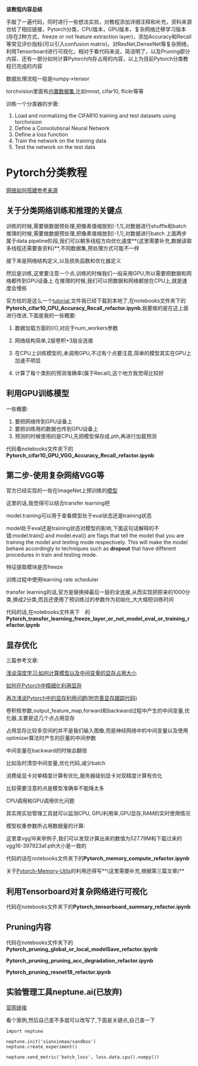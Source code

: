 **该教程内容总结**

手敲了一遍代码，同时进行一些想法实验，对教程添加详细注释和补充，资料来源也给了相应链接，Pytorch分类，CPU版本，GPU版本，复杂网络迁移学习版本(存在2种方式，freeze or not feature extraction layer)，添加Accuracy和Recall等常见评价指标(可以引入confusion matrix)，对ResNet,DenseNet等复杂网络，利用Tensorboard进行可视化，相对于看代码来说，简洁明了，以及Pruning部分内容，还有一部分如何计算Pytorch内存占用的内容，以上为目前Pytorch分类教程已完成的内容



数据处理流程一般是numpy->tensor

torchvision里面有[内置数据集](https://pytorch.org/docs/stable/torchvision/datasets.html#),比如mnist, cifar10, flickr等等

训练一个分类器的步骤:

1. Load and normalizing the CIFAR10 training and test datasets using torchvision
2. Define a Convolutional Neural Network
3. Define a loss function
4. Train the network on the training data
5. Test the network on the test data

# Pytorch分类教程

[网络如何搭建参考来源](https://pytorch.org/tutorials/beginner/blitz/cifar10_tutorial.html#sphx-glr-beginner-blitz-cifar10-tutorial-py)

## 关于分类网络训练和推理的关键点

训练的时候,需要做数据预处理,把像素值缩放到[-1,1],对数据进行shuffle和batch
推理的时候,需要做数据预处理,把像素值缩放到[-1,1],对数据进行batch
上面两步属于data pipeline阶段,我们可以朝多线程方向优化速度**(这里需要补充,数据读取多线程还需要查资料)**,不同数据集,预处理方式可能不一样

接下来是网络结构定义,以及损失函数和优化器定义

然后是训练,这里要注意一个点,训练的时候我们一般采用GPU,所以需要把数据和网络都传到GPU设备上
在推理的时候,我们可以把数据和网络都放在CPU上,就是速度会慢些

官方给的是这么一个[tutorial](https://pytorch.org/tutorials/_downloads/17a7c7cb80916fcdf921097825a0f562/cifar10_tutorial.ipynb),文件我已经下载到本地了,在notebooks文件夹下的**Pytorch_cifar10_CPU_Accuracy_Recall_refactor.ipynb**,我要做的是在这上面进行改进,下面是我的一些概要:

1. 数据加载方面的I/O,对应于num_workers参数

2. 网络结构简单,2层卷积+3层全连接

3. 在CPU上训练模型的,未调用GPU,不过有个点要注意,简单的模型其实在GPU上加速不明显

4. 计算了每个类别的预测准确率(属于Recall),这个地方我觉得比较好

## 利用GPU训练模型

一些概要:

1. 要把网络传到GPU设备上
2. 要把训练用的数据也传到GPU设备上
3. 预测的时候使用的是CPU,先把模型保存成.pth,再进行加载预测

代码看notebooks文件夹下的**Pytorch_cifar10_GPU_VGG_Accuracy_Recall_refactor.ipynb**

## 第二步-使用复杂网络VGG等

官方已经实现的一些在ImageNet上预训练的[模型](https://pytorch.org/docs/stable/torchvision/models.html#)

这里的话,我觉得可以结合transfer learning吧



model.training可以用于查看模型处于eval状态还是training状态

model处于eval还是training状态对模型的影响,下面这句话解释的不错:model.train() and model.eval() are flags that tell the model that you are training the model and testing mode respectively. This will make the model behave accordingly to techniques such as **dropout** that have different procedures in train and testing mode.

特征提取模块是否freeze

训练过程中使用learning rate scheduler

transfer learning的话,官方是替换掉最后一层的全连接,从而实现把原来的1000分类,换成2分类,而且还使用了预训练过的参数作为初始化,大大缩短训练时间

代码的话,在notebooks文件夹下　的**Pytorch_transfer_learning_freeze_layer_or_not_model_eval_or_training_refactor.ipynb**

## 显存优化

三篇参考文章:

[浅谈深度学习:如何计算模型以及中间变量的显存占用大小](https://oldpan.me/archives/how-to-calculate-gpu-memory)

[如何在Pytorch中精细化利用显存](https://oldpan.me/archives/how-to-use-memory-pytorch)

[再次浅谈Pytorch中的显存利用问题(附完善显存跟踪代码)](https://oldpan.me/archives/pytorch-gpu-memory-usage-track)

卷积核参数,output_feature_map,forward和backward过程中产生的中间变量,优化器,主要是这几个点占用显存



占用显存比较多空间的并不是我们输入图像,而是神经网络中的中间变量以及使用optimizer算法时产生的巨量的中间参数

中间变量在backward的时候会翻倍

比如及时清空中间变量,优化代码,减少batch

消费级显卡对单精度计算有优化,服务器级别显卡对双精度计算有优化

比较需要注意的点是模型准确率不能降太多

CPU调用和GPU调用优化问题

其实用实验管理工具就可以监测CPU, GPU利用率,GPU显存,RAM的实时使用情况



模型权重参数所占用数据量的计算:

这里拿vgg16来举例子,我们可以发现计算出来的数值为527.79M和下载过来的vgg16-397923af.pth大小是一致的

代码的话在notebooks文件夹下的**Pytorch_memory_compute_refactor.ipynb**

关于[Pytorch-Memory-Utils](https://github.com/Oldpan/Pytorch-Memory-Utils)的利用还得写**(这里需要补充,根据第三篇文章)**

## 利用Tensorboard对复杂网络进行可视化

代码在notebooks文件夹下的**Pytorch_tensorboard_summary_refactor.ipynb**

## Pruning内容

代码在notebooks文件夹下的**Pytorch_pruning_global_or_local_modelSave_refactor.ipynb**

**Pytorch_pruning_pruning_acc_degradation_refactor.ipynb**

**Pytorch_pruning_resnet18_refactor.ipynb**

## 实验管理工具neptune.ai(已放弃)

[官网链接](https://neptune.ai/)

看个案例,然后自己差不多就可以改写了,下面是关键点,自己查一下

```
import neptune

neptune.init('xianxinmao/sandbox')
neptune.create_experiment()

neptune.send_metric('batch_loss', loss.data.cpu().numpy())
```

